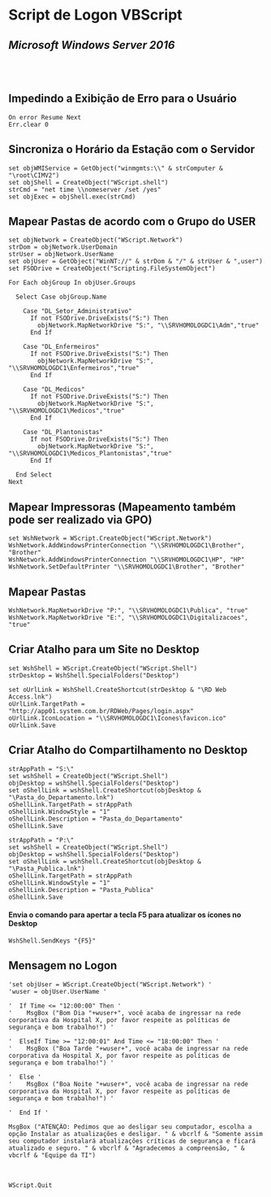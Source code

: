 # Script de Logon VBScript
## *Microsoft Windows Server 2016*


<br><br>

## Impedindo a Exibição de Erro para o Usuário                               

```
On error Resume Next
Err.clear 0
```



## Sincroniza o Horário da Estação com o Servidor                                   

```
set objWMIService = GetObject("winmgmts:\\" & strComputer & "\root\CIMV2")
set objShell = CreateObject("WScript.shell")
strCmd = "net time \\nomeserver /set /yes"
set objExec = objShell.exec(strCmd)
```



## Mapear Pastas de acordo com o Grupo do USER                               

```
set objNetwork = CreateObject("WScript.Network")
strDom = objNetwork.UserDomain
strUser = objNetwork.UserName
set objUser = GetObject("WinNT://" & strDom & "/" & strUser & ",user")
set FSODrive = CreateObject("Scripting.FileSystemObject")

For Each objGroup In objUser.Groups

  Select Case objGroup.Name
  
    Case "DL_Setor_Administrativo"
      If not FSODrive.DriveExists("S:") Then
        objNetwork.MapNetworkDrive "S:", "\\SRVHOMOLOGDC1\Adm","true"
      End If

    Case "DL_Enfermeiros"
      If not FSODrive.DriveExists("S:") Then
        objNetwork.MapNetworkDrive "S:", "\\SRVHOMOLOGDC1\Enfermeiros","true"
      End If

    Case "DL_Medicos"
      If not FSODrive.DriveExists("S:") Then
        objNetwork.MapNetworkDrive "S:", "\\SRVHOMOLOGDC1\Medicos","true"
      End If

    Case "DL_Plantonistas"
      If not FSODrive.DriveExists("S:") Then
        objNetwork.MapNetworkDrive "S:", "\\SRVHOMOLOGDC1\Medicos_Plantonistas","true"
      End If

  End Select
Next
```


## Mapear Impressoras (Mapeamento também pode ser realizado via GPO)         

```
set WshNetwork = WScript.CreateObject("WScript.Network")
WshNetwork.AddWindowsPrinterConnection "\\SRVHOMOLOGDC1\Brother", "Brother"
WshNetwork.AddWindowsPrinterConnection "\\SRVHOMOLOGDC1\HP", "HP"
WshNetwork.SetDefaultPrinter "\\SRVHOMOLOGDC1\Brother", "Brother"
```


## Mapear Pastas                                                             

```
WshNetwork.MapNetworkDrive "P:", "\\SRVHOMOLOGDC1\Publica", "true"
WshNetwork.MapNetworkDrive "E:", "\\SRVHOMOLOGDC1\Digitalizacoes", "true"
```


## Criar Atalho para um Site no Desktop                                      

```
set WshShell = WScript.CreateObject("WScript.Shell")
strDesktop = WshShell.SpecialFolders("Desktop")

set oUrlLink = WshShell.CreateShortcut(strDesktop & "\RD Web Access.lnk")
oUrlLink.TargetPath = "http://app01.system.com.br/RDWeb/Pages/login.aspx"
oUrlLink.IconLocation = "\\SRVHOMOLOGDC1\Icones\favicon.ico"
oUrlLink.Save
```



## Criar Atalho do Compartilhamento no Desktop                               

```
strAppPath = "S:\"
set wshShell = CreateObject("WScript.Shell")
objDesktop = wshShell.SpecialFolders("Desktop")
set oShellLink = wshShell.CreateShortcut(objDesktop & "\Pasta_do_Departamento.lnk")
oShellLink.TargetPath = strAppPath
oShellLink.WindowStyle = "1"
oShellLink.Description = "Pasta_do_Departamento"
oShellLink.Save

strAppPath = "P:\" 
set wshShell = CreateObject("WScript.Shell")
objDesktop = wshShell.SpecialFolders("Desktop")
set oShellLink = wshShell.CreateShortcut(objDesktop & "\Pasta_Publica.lnk")
oShellLink.TargetPath = strAppPath
oShellLink.WindowStyle = "1"
oShellLink.Description = "Pasta_Publica"
oShellLink.Save
```

#### Envia o comando para apertar a tecla F5 para atualizar os ícones no Desktop
```
WshShell.SendKeys "{F5}"
```


## Mensagem no Logon                                                         

```
'set objUser = WScript.CreateObject("WScript.Network") '
'wuser = objUser.UserName '

'  If Time <= "12:00:00" Then '
'    MsgBox ("Bom Dia "+wuser+", você acaba de ingressar na rede corporativa da Hospital X, por favor respeite as políticas de segurança e bom trabalho!") '

'  ElseIf Time >= "12:00:01" And Time <= "18:00:00" Then '
'    MsgBox ("Boa Tarde "+wuser+", você acaba de ingressar na rede corporativa da Hospital X, por favor respeite as políticas de segurança e bom trabalho!") '

'  Else '
'    MsgBox ("Boa Noite "+wuser+", você acaba de ingressar na rede corporativa da Hospital X, por favor respeite as políticas de segurança e bom trabalho!") '

'  End If '
```

```
MsgBox ("ATENÇÃO: Pedimos que ao desligar seu computador, escolha a opção Instalar as atualizações e desligar. " & vbcrlf & "Somente assim seu computador instalará atualizações críticas de segurança e ficará atualizado e seguro. " & vbcrlf & "Agradecemos a compreensão, " & vbcrlf & "Equipe da TI")
```

<br>

```
WScript.Quit
```
